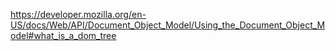 https://developer.mozilla.org/en-US/docs/Web/API/Document_Object_Model/Using_the_Document_Object_Model#what_is_a_dom_tree
